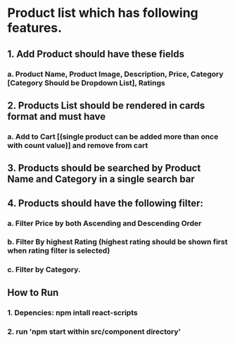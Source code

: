 # Product list which has following features.
## 1. Add Product should have these fields
###    a. Product Name, Product Image, Description, Price, Category [Category Should be Dropdown List], Ratings
## 2. Products List should be rendered in cards format and must have
###    a. Add to Cart [(single product can be added more than once with count value)] and remove from cart
## 3. Products should be searched by Product Name and Category in a single search bar
## 4. Products should have the following filter:
###    a. Filter Price by both Ascending and Descending Order
###    b. Filter By highest Rating (highest rating should be shown first when rating filter is selected)
###    c. Filter by Category.

## How to Run
### 1. Depencies: npm intall react-scripts
### 2. run 'npm start within src/component directory'


